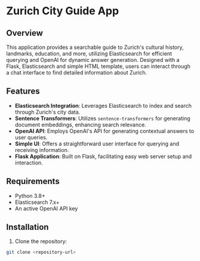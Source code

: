 # Zurich City Guide App

## Overview

This application provides a searchable guide to Zurich's cultural history, landmarks, education, and more, utilizing Elasticsearch for efficient querying and OpenAI for dynamic answer generation. Designed with a Flask, Elasticsearch and simple HTML template, users can interact through a chat interface to find detailed information about Zurich.

## Features

- **Elasticsearch Integration**: Leverages Elasticsearch to index and search through Zurich's city data.
- **Sentence Transformers**: Utilizes `sentence-transformers` for generating document embeddings, enhancing search relevance.
- **OpenAI API**: Employs OpenAI's API for generating contextual answers to user queries.
- **Simple UI**: Offers a straightforward user interface for querying and receiving information.
- **Flask Application**: Built on Flask, facilitating easy web server setup and interaction.

## Requirements

- Python 3.8+
- Elasticsearch 7.x+
- An active OpenAI API key

## Installation

1. Clone the repository:

```bash
git clone <repository-url>
